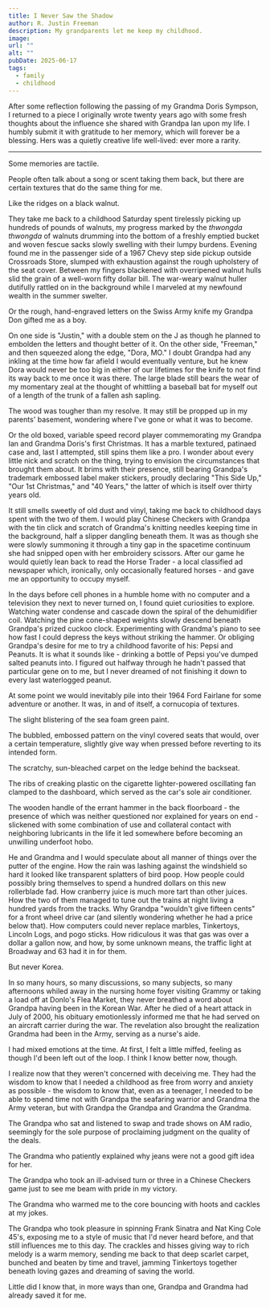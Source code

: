 ```yaml
---
title: I Never Saw the Shadow
author: R. Justin Freeman
description: My grandparents let me keep my childhood.
image: 
url: ""
alt: ""
pubDate: 2025-06-17
tags:
  - family
  - childhood
---
```

After some reflection following the passing of my Grandma Doris Sympson, I returned to a piece I originally wrote twenty years ago with some fresh thoughts about the influence she shared with Grandpa Ian upon my life. I humbly submit it with gratitude to her memory, which will forever be a blessing. Hers was a quietly creative life well-lived: ever more a rarity.

***

Some memories are tactile.

People often talk about a song or scent taking them back, but there are certain textures that do the same thing for me.

Like the ridges on a black walnut.

They take me back to a childhood Saturday spent tirelessly picking up hundreds of pounds of walnuts, my progress marked by the *thwongda thwongda* of walnuts drumming into the bottom of a freshly emptied bucket and woven fescue sacks slowly swelling with their lumpy burdens. Evening found me in the passenger side of a 1967 Chevy step side pickup outside Crossroads Store, slumped with exhaustion against the rough upholstery of the seat cover. Between my fingers blackened with overripened walnut hulls slid the grain of a well-worn fifty dollar bill. The war-weary walnut huller dutifully rattled on in the background while I marveled at my newfound wealth in the summer swelter. 

Or the rough, hand-engraved letters on the Swiss Army knife my Grandpa Don gifted me as a boy.

On one side is "Justin," with a double stem on the J as though he planned to embolden the letters and thought better of it. On the other side, "Freeman," and then squeezed along the edge, "Dora, MO." I doubt Grandpa had any inkling at the time how far afield I would eventually venture, but he knew Dora would never be too big in either of our lifetimes for the knife to not find its way back to me once it was there. The large blade still bears the wear of my momentary zeal at the thought of whittling a baseball bat for myself out of a length of the trunk of a fallen ash sapling. 

The wood was tougher than my resolve. It may still be propped up in my parents' basement, wondering where I've gone or what it was to become.

Or the old boxed, variable speed record player commemorating my Grandpa Ian and Grandma Doris's first Christmas. It has a marble textured, patinaed case and, last I attempted, still spins them like a pro. I wonder about every little nick and scratch on the thing, trying to envision the circumstances that brought them about. It brims with their presence, still bearing Grandpa's trademark embossed label maker stickers, proudly declaring "This Side Up," "Our 1st Christmas," and "40 Years," the latter of which is itself over thirty years old. 

It still smells sweetly of old dust and vinyl, taking me back to childhood days spent with the two of them. I would play Chinese Checkers with Grandpa with the tin click and scratch of Grandma's knitting needles keeping time in the background, half a slipper dangling beneath them. It was as though she were slowly summoning it through a tiny gap in the spacetime continuum she had snipped open with her embroidery scissors. After our game he would quietly lean back to read the Horse Trader - a local classified ad newspaper which, ironically, only occasionally featured horses - and gave me an opportunity to occupy myself.

In the days before cell phones in a humble home with no computer and a television they next to never turned on, I found quiet curiosities to explore. Watching water condense and cascade down the spiral of the dehumidifier coil. Watching the pine cone-shaped weights slowly descend beneath Grandpa's prized cuckoo clock. Experimenting with Grandma's piano to see how fast I could depress the keys without striking the hammer. Or obliging Grandpa's desire for me to try a childhood favorite of his: Pepsi and Peanuts. It is what it sounds like - drinking a bottle of Pepsi you've dumped salted peanuts into. I figured out halfway through he hadn't passed that particular gene on to me, but I never dreamed of not finishing it down to every last waterlogged peanut.

At some point we would inevitably pile into their 1964 Ford Fairlane for some adventure or another. It was, in and of itself, a cornucopia of textures.

The slight blistering of the sea foam green paint. 

The bubbled, embossed pattern on the vinyl covered seats that would, over a certain temperature, slightly give way when pressed before reverting to its intended form.

The scratchy, sun-bleached carpet on the ledge behind the backseat.

The ribs of creaking plastic on the cigarette lighter-powered oscillating fan clamped to the dashboard, which served as the car's sole air conditioner.

The wooden handle of the errant hammer in the back floorboard - the presence of which was neither questioned nor explained for years on end - slickened with some combination of use and collateral contact with neighboring lubricants in the life it led somewhere before becoming an unwilling underfoot hobo.
  
He and Grandma and I would speculate about all manner of things over the putter of the engine. How the rain was lashing against the windshield so hard it looked like transparent splatters of bird poop. How people could possibly bring themselves to spend a hundred dollars on this new rollerblade fad. How cranberry juice is much more tart than other juices. How the two of them managed to tune out the trains at night living a hundred yards from the tracks. Why Grandpa "wouldn't give fifteen cents" for a front wheel drive car (and silently wondering whether he had a price below that). How computers could never replace marbles, Tinkertoys, Lincoln Logs, and pogo sticks. How ridiculous it was that gas was over a dollar a gallon now, and how, by some unknown means, the traffic light at Broadway and 63 had it in for them.
  
But never Korea.

In so many hours, so many discussions, so many subjects, so many afternoons whiled away in the nursing home foyer visiting Grammy or taking a load off at Donlo's Flea Market, they never breathed a word about Grandpa having been in the Korean War. After he died of a heart attack in July of 2000, his obituary emotionlessly informed me that he had served on an aircraft carrier during the war. The revelation also brought the realization Grandma had been in the Army, serving as a nurse's aide. 

I had mixed emotions at the time. At first, I felt a little miffed, feeling as though I'd been left out of the loop. I think I know better now, though.  
  
I realize now that they weren't concerned with deceiving me. They had the wisdom to know that I needed a childhood as free from worry and anxiety as possible - the wisdom to know that, even as a teenager, I needed to be able to spend time not with Grandpa the seafaring warrior and Grandma the Army veteran, but with Grandpa the Grandpa and Grandma the Grandma. 

The Grandpa who sat and listened to swap and trade shows on AM radio, seemingly for the sole purpose of proclaiming judgment on the quality of the deals. 

The Grandma who patiently explained why jeans were not a good gift idea for her.

The Grandpa who took an ill-advised turn or three in a Chinese Checkers game just to see me beam with pride in my victory. 

The Grandma who warmed me to the core bouncing with hoots and cackles at my jokes. 

The Grandpa who took pleasure in spinning Frank Sinatra and Nat King Cole 45's, exposing me to a style of music that I'd never heard before, and that still influences me to this day. The crackles and hisses giving way to rich melody is a warm memory, sending me back to that deep scarlet carpet, bunched and beaten by time and travel, jamming Tinkertoys together beneath loving gazes and dreaming of saving the world.  
  
Little did I know that, in more ways than one, Grandpa and Grandma had already saved it for me.